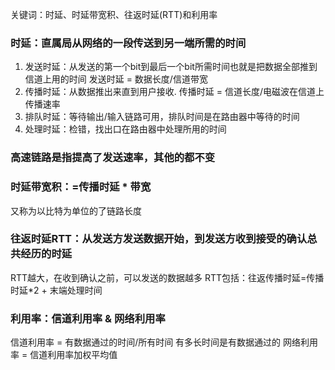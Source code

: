 关键词：时延、时延带宽积、往返时延(RTT)和利用率


###	时延：直属局从网络的一段传送到另一端所需的时间

1. 发送时延：从发送的第一个bit到最后一个bit所需时间也就是把数据全部推到信道上用的时间
发送时延 = 数据长度/信道带宽
2. 传播时延：从数据推出来直到用户接收.
传播时延 = 信道长度/电磁波在信道上传播速率
3. 排队时延：等待输出/输入链路可用，排队时间是在路由器中等待的时间
4. 处理时延：检错，找出口在路由器中处理所用的时间
###	高速链路是指提高了发送速率，其他的都不变


###	时延带宽积：=传播时延 * 带宽
又称为以比特为单位的了链路长度

###	往返时延RTT：从发送方发送数据开始，到发送方收到接受的确认总共经历的时延
RTT越大，在收到确认之前，可以发送的数据越多
RTT包括：往返传播时延=传播时延*2 + 末端处理时间

###	利用率：信道利用率 & 网络利用率
信道利用率 = 有数据通过的时间/所有时间
有多长时间是有数据通过的
网络利用率 = 信道利用率加权平均值
